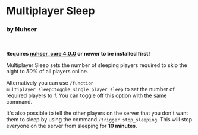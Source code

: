 # Multiplayer Sleep

### by Nuhser

<br>

**Requires [nuhser_core 4.0.0](https://github.com/Nuhser/nuhser_core/releases "Nuhser_Core") or newer to be installed first!**

Multiplayer Sleep sets the number of sleeping players required to skip the night to *50%* of all players online.

Alternatively you can use `/function multiplayer_sleep:toggle_single_player_sleep` to set the number of required players to *1*. You can toggle off this option with the same command.

It's also possible to tell the other players on the server that you don't want them to sleep by using the command `/trigger stop_sleeping`. This will stop everyone on the server from sleeping for **10 minutes**.
